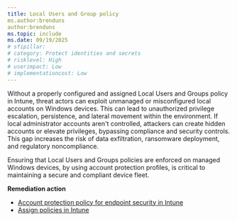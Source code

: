 ```yaml
---
title: Local Users and Group policy
ms.author:brenduns
author:brenduns
ms.topic: include
ms.date: 09/19/2025
# sfipillar:
# category: Protect identities and secrets
# risklevel: High
# userimpact: Low
# implementationcost: Low
---
```

Without a properly configured and assigned Local Users and Groups policy in Intune, threat actors can exploit unmanaged or misconfigured local accounts on Windows devices. This can lead to unauthorized privilege escalation, persistence, and lateral movement within the environment. If local administrator accounts aren't controlled, attackers can create hidden accounts or elevate privileges, bypassing compliance and security controls. This gap increases the risk of data exfiltration, ransomware deployment, and regulatory noncompliance.

Ensuring that Local Users and Groups policies are enforced on managed Windows devices, by using account protection profiles, is critical to maintaining a secure and compliant device fleet.


**Remediation action**

- [Account protection policy for endpoint security in Intune](/intune/intune-service/protect/endpoint-security-account-protection-policy)
- [Assign policies in Intune](/intune/intune-service/configuration/device-profile-assign)
